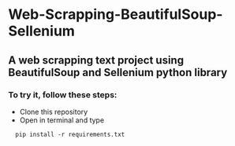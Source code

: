 # Web-Scrapping-BeautifulSoup-Sellenium
## A web scrapping text project using BeautifulSoup and Sellenium python library
### To try it, follow these steps:
- Clone this repository
- Open in terminal and type 
``` 
  pip install -r requirements.txt
```
